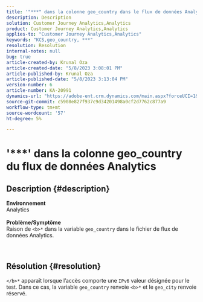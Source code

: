 ```yaml
---
title: '"***" dans la colonne geo_country dans le flux de données Analytics"'
description: Description
solution: Customer Journey Analytics,Analytics
product: Customer Journey Analytics,Analytics
applies-to: "Customer Journey Analytics,Analytics"
keywords: "KCS,geo_country, ***"
resolution: Resolution
internal-notes: null
bug: true
article-created-by: Krunal Oza
article-created-date: "5/8/2023 3:08:01 PM"
article-published-by: Krunal Oza
article-published-date: "5/8/2023 3:13:04 PM"
version-number: 6
article-number: KA-20991
dynamics-url: "https://adobe-ent.crm.dynamics.com/main.aspx?forceUCI=1&pagetype=entityrecord&etn=knowledgearticle&id=6da6c01c-b2ed-ed11-8849-6045bd006268"
source-git-commit: c5908e827f937c9d34201498a0cf2d7762c877a9
workflow-type: tm+mt
source-wordcount: '57'
ht-degree: 5%

---
```


# &#39;\*\*\*&#39; dans la colonne geo_country du flux de données Analytics

## Description {#description}

<b>Environnement</b><br>Analytics<br> <br><b>Problème/Symptôme</b><br>Raison de `<b>*` dans la variable `geo_country` dans le fichier de flux de données Analytics.



 

## Résolution {#resolution}

`</b>*` apparaît lorsque l’accès comporte une `IPv6` valeur désignée pour le test. Dans ce cas, la variable `geo_country` renvoie `<b>*` et le `geo_city` renvoie réservé.